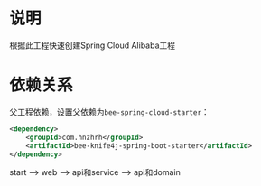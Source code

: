 # 说明
根据此工程快速创建Spring Cloud Alibaba工程

# 依赖关系
父工程依赖，设置父依赖为`bee-spring-cloud-starter`：
```xml
<dependency>
    <groupId>com.hnzhrh</groupId>
    <artifactId>bee-knife4j-spring-boot-starter</artifactId>
</dependency>
```

start --> web --> api和service --> api和domain
